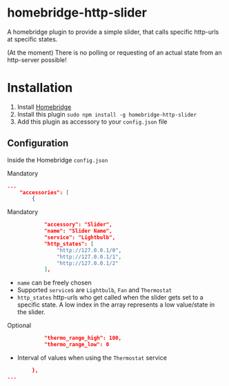 # homebridge-http-slider
A homebridge plugin to provide a simple slider, that calls specific http-urls
at specific states.

(At the moment) There is no polling or requesting of an actual state from an 
http-server possible!

# Installation
1. Install [Homebridge](https://github.com/nfarina/homebridge)
2. Install this plugin `sudo npm install -g homebridge-http-slider`
3. Add this plugin as accessory to your `config.json` file

## Configuration
Inside the Homebridge `config.json`

Mandatory
```json
...
    "accessories": [
        {
```

Mandatory
```json
            "accessory": "Slider",
            "name": "Slider Name",
            "service": "Lightbulb",
            "http_states": [
                "http://127.0.0.1/0",
                "http://127.0.0.1/1",
                "http://127.0.0.1/2"
            ],
```
* `name` can be freely chosen
* Supported `service`s are `Lightbulb`, `Fan` and `Thermostat`
* `http_states` http-urls who get called when the slider gets set to a specific
  state. A low index in the array represents a low value/state in the slider.

Optional
```json
            "thermo_range_high": 100,
            "thermo_range_low": 0
```
* Interval of values when using the `Thermostat` service

```json
        },
...
```
